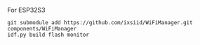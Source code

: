 For ESP32S3

```
git submodule add https://github.com/ixsiid/WiFiManager.git components/WiFiManager
idf.py build flash monitor
```
